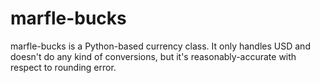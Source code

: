 # marfle-bucks
marfle-bucks is a Python-based currency class. It only handles USD and doesn't do any kind of conversions, but it's reasonably-accurate with respect to rounding error.
